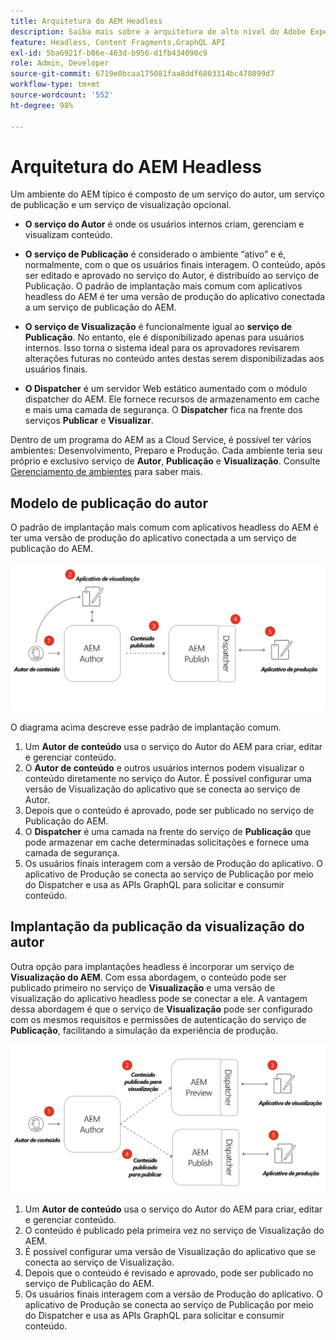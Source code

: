 ```yaml
---
title: Arquitetura do AEM Headless
description: Saiba mais sobre a arquitetura de alto nível do Adobe Experience Manager e sua relação com uma implantação headless. Entenda a função dos serviços de Autor, Visualização e Publicação do AEM e o padrão de implantação recomendado para aplicativos headless.
feature: Headless, Content Fragments,GraphQL API
exl-id: 5ba6921f-b06e-463d-b956-d1fb434090c9
role: Admin, Developer
source-git-commit: 6719e0bcaa175081faa8ddf6803314bc478099d7
workflow-type: tm+mt
source-wordcount: '552'
ht-degree: 98%

---
```


# Arquitetura do AEM Headless

Um ambiente do AEM típico é composto de um serviço do autor, um serviço de publicação e um serviço de visualização opcional.

* **O serviço do Autor** é onde os usuários internos criam, gerenciam e visualizam conteúdo.

* **O serviço de Publicação** é considerado o ambiente “ativo” e é, normalmente, com o que os usuários finais interagem. O conteúdo, após ser editado e aprovado no serviço do Autor, é distribuído ao serviço de Publicação. O padrão de implantação mais comum com aplicativos headless do AEM é ter uma versão de produção do aplicativo conectada a um serviço de publicação do AEM.

* **O serviço de Visualização** é funcionalmente igual ao **serviço de Publicação**. No entanto, ele é disponibilizado apenas para usuários internos. Isso torna o sistema ideal para os aprovadores revisarem alterações futuras no conteúdo antes destas serem disponibilizadas aos usuários finais.

* **O Dispatcher** é um servidor Web estático aumentado com o módulo dispatcher do AEM. Ele fornece recursos de armazenamento em cache e mais uma camada de segurança. O **Dispatcher** fica na frente dos serviços **Publicar** e **Visualizar**.

Dentro de um programa do AEM as a Cloud Service, é possível ter vários ambientes: Desenvolvimento, Preparo e Produção. Cada ambiente teria seu próprio e exclusivo serviço de **Autor**, **Publicação** e **Visualização**. Consulte [Gerenciamento de ambientes](/help/implementing/cloud-manager/manage-environments.md) para saber mais.

## Modelo de publicação do autor

O padrão de implantação mais comum com aplicativos headless do AEM é ter uma versão de produção do aplicativo conectada a um serviço de publicação do AEM.

![Arquitetura de publicação do autor](assets/autho-publish-architecture-diagram.png)

O diagrama acima descreve esse padrão de implantação comum.

1. Um **Autor de conteúdo** usa o serviço do Autor do AEM para criar, editar e gerenciar conteúdo.
1. O **Autor de conteúdo** e outros usuários internos podem visualizar o conteúdo diretamente no serviço do Autor. É possível configurar uma versão de Visualização do aplicativo que se conecta ao serviço de Autor.
1. Depois que o conteúdo é aprovado, pode ser publicado no serviço de Publicação do AEM.
1. O **Dispatcher** é uma camada na frente do serviço de **Publicação** que pode armazenar em cache determinadas solicitações e fornece uma camada de segurança.
1. Os usuários finais interagem com a versão de Produção do aplicativo. O aplicativo de Produção se conecta ao serviço de Publicação por meio do Dispatcher e usa as APIs GraphQL para solicitar e consumir conteúdo.

## Implantação da publicação da visualização do autor

Outra opção para implantações headless é incorporar um serviço de **Visualização do AEM**. Com essa abordagem, o conteúdo pode ser publicado primeiro no serviço de **Visualização** e uma versão de visualização do aplicativo headless pode se conectar a ele. A vantagem dessa abordagem é que o serviço de **Visualização** pode ser configurado com os mesmos requisitos e permissões de autenticação do serviço de **Publicação**, facilitando a simulação da experiência de produção.

![Arquitetura de visualização e publicação do autor](assets/author-preview-publish-architecture-diagram.png)

1. Um **Autor de conteúdo** usa o serviço do Autor do AEM para criar, editar e gerenciar conteúdo.
1. O conteúdo é publicado pela primeira vez no serviço de Visualização do AEM.
1. É possível configurar uma versão de Visualização do aplicativo que se conecta ao serviço de Visualização.
1. Depois que o conteúdo é revisado e aprovado, pode ser publicado no serviço de Publicação do AEM.
1. Os usuários finais interagem com a versão de Produção do aplicativo. O aplicativo de Produção se conecta ao serviço de Publicação por meio do Dispatcher e usa as APIs GraphQL para solicitar e consumir conteúdo.
